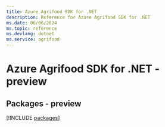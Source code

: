 ```yaml
---
title: Azure Agrifood SDK for .NET
description: Reference for Azure Agrifood SDK for .NET
ms.date: 06/06/2024
ms.topic: reference
ms.devlang: dotnet
ms.service: agrifood
---
```

# Azure Agrifood SDK for .NET - preview
## Packages - preview
[!INCLUDE [packages](agrifood-index.md)]
